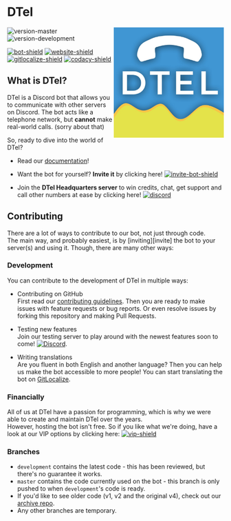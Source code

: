# DTel
<img align="right" style="float: right;" src="assets/DTel.jpeg" width="256" height="256"/>

![version-master] ![version-development]

[![bot-shield]][invite-bot] [![website-shield]][website] [![gitlocalize-shield]][gitlocalize] [![codacy-shield]][codacy]

## What is DTel?
DTel is a Discord bot that allows you to communicate with other servers on Discord. The bot acts like a telephone network, but **cannot** make real-world calls. (sorry about that)

So, ready to dive into the world of DTel?

- Read our [documentation][website]!

- Want the bot for yourself? **Invite it** by clicking here! [![invite-bot-shield]][invite-bot]

- Join the **DTel Headquarters server** to win credits, chat, get support and call other numbers at ease by clicking here! [![discord][invite-support-shield]][invite-support]

## Contributing
There are a lot of ways to contribute to our bot, not just through code.  
The main way, and probably easiest, is by [inviting][invite] the bot to your server(s) and using it. Though, there are many other ways:

### Development
You can contribute to the development of DTel in multiple ways:

- Contributing on GitHub  
First read our [contributing guidelines][contributing]. Then you are ready to make issues with feature requests or bug reports. Or even resolve issues by forking this repository and making Pull Requests.

- Testing new features  
Join our testing server to play around with the newest features soon to come! [![Discord][invite-test-shield]][invite-test]. 

- Writing translations  
Are you fluent in both English and another language? Then you can help us make the bot accessible to more people! You can start translating the bot on [GitLocalize].

### Financially
All of us at DTel have a passion for programming, which is why we were able to create and maintain DTel over the years.  
However, hosting the bot isn't free. So if you like what we're doing, have a look at our VIP options by clicking here: [![vip-shield]][website-vip]

### Branches
- `development` contains the latest code - this has been reviewed, but there's no guarantee it works.
- `master` contains the code currently used on the bot - this branch is only pushed to when `development`'s code is ready.
- If you'd like to see older code (v1, v2 and the original v4), check out our [archive repo][archive-repo].
- Any other branches are temporary.

<!-- external links -->
[invite-bot]: https://discordapp.com/oauth2/authorize?client_id=377609965554237453&scope=bot&permissions=125953
[invite-test]: https://discord.gg/uWQfxdXtFY
[invite-support]: https://discord.gg/RN7pxrB
[server]: https://discord.gg/DcayXMc
[website]: https://dtel.austinhuang.me/
[website-vip]: https://dtel.austinhuang.me/en/latest/VIP-Numbers/
[gitlocalize]: https://gitlocalize.com/repo/3993
[codacy]: https://www.codacy.com/gh/DTel-HQ/dtel/dashboard
[archive-repo]: https://github.com/DTel-HQ/dtel-archive

<!-- repo links -->
[contributing]: ./.github/CONTRIBUTING.md

<!-- shields -->
[invite-bot-shield]: https://img.shields.io/badge/Discord-Get_The_Bot-7289DA.svg
[invite-support-shield]: https://img.shields.io/badge/Discord-Support_Server-7289DA.svg
[invite-test-shield]: https://img.shields.io/badge/Discord-Test_Server-7289DA.svg
[website-shield]: https://readthedocs.org/projects/dtel/badge/?version=latest
[gitlocalize-shield]: https://gitlocalize.com/repo/3993/whole_project/badge.svg
[codacy-shield]: https://app.codacy.com/project/badge/Grade/04d77bc4c8a44d869bfef5967030e249
[vip-shield]: https://img.shields.io/badge/support_us-VIP-green
[bot-shield]: https://discordbots.org/api/widget/status/377609965554237453.png

[version-master]: https://img.shields.io/github/package-json/v/DTel-HQ/dtel/master
[version-development]: https://img.shields.io/github/package-json/v/DTel-HQ/dtel/development
